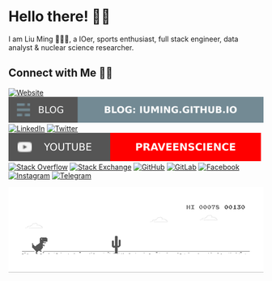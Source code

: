 # Hello there! 👋🏻

I am Liu Ming 🙋🏻‍♂️, a IOer, sports enthusiast, full stack engineer, data analyst & nuclear science researcher.

## Connect with Me 🤝🏻

[![Website](https://raw.githubusercontent.com/praveenscience/praveenscience/master/soc/ws.svg)](https://iuming.github.io/) [![Blog](https://github.com/iuming/iuming/blob/master/soc/bl.svg)](https://iuming.github.io/) [![LinkedIn](https://raw.githubusercontent.com/praveenscience/praveenscience/master/soc/li.svg)](https://www.linkedin.com/in/%E9%93%AD-%E5%88%98-3b505015a/) [![Twitter](https://raw.githubusercontent.com/praveenscience/praveenscience/master/soc/tw.svg)](https://twitter.com/realiuming) [![YouTube](https://raw.githubusercontent.com/praveenscience/praveenscience/master/soc/yt.svg)](https://www.youtube.com/channel/UCiCBHrxp2xNW7OVZNQsdtNw) [![Stack Overflow](https://raw.githubusercontent.com/praveenscience/praveenscience/master/soc/so.svg)](https://stackoverflow.com/users/11960805/iuming) [![Stack Exchange](https://raw.githubusercontent.com/praveenscience/praveenscience/master/soc/se.svg)](https://stackexchange.com/users/16553022/iuming) [![GitHub](https://raw.githubusercontent.com/praveenscience/praveenscience/master/soc/gh.svg)](https://github.com/iuming) [![GitLab](https://raw.githubusercontent.com/praveenscience/praveenscience/master/soc/gl.svg)](https://gitlab.com/iuming) [![Facebook](https://raw.githubusercontent.com/praveenscience/praveenscience/master/soc/fb.svg)](https://www.facebook.com/realiuming) [![Instagram](https://raw.githubusercontent.com/praveenscience/praveenscience/master/soc/ig.svg)](https://instagram.com/realiuming) [![Telegram](https://raw.githubusercontent.com/praveenscience/praveenscience/master/soc/tg.svg)](https://t.me/iuming)

![dino](https://github.com/iuming/iuming/blob/master/dino.gif)

<!--
**iuming/iuming** is a ✨ _special_ ✨ repository because its `README.md` (this file) appears on your GitHub profile.

Here are some ideas to get you started:

- 🔭 I’m currently working on ...
- 🌱 I’m currently learning ...
- 👯 I’m looking to collaborate on ...
- 🤔 I’m looking for help with ...
- 💬 Ask me about ...
- 📫 How to reach me: ...
- 😄 Pronouns: ...
- ⚡ Fun fact: ...
-->
